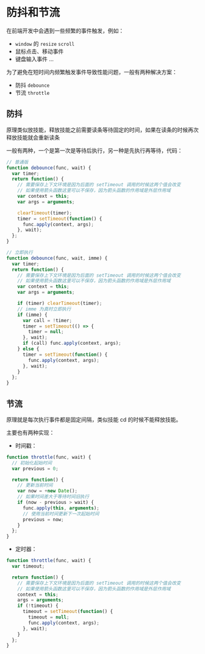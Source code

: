 # 防抖和节流

在前端开发中会遇到一些频繁的事件触发，例如：

- `window` 的 `resize` `scroll`
- 鼠标点击、移动事件
- 键盘输入事件
  ...

为了避免在短时间内频繁触发事件导致性能问题，一般有两种解决方案：

- 防抖 `debounce`
- 节流 `throttle`

## 防抖

原理类似放技能，释放技能之前需要读条等待固定的时间，如果在读条的时候再次释放技能就会重新读条

一般有两种，一个是第一次是等待后执行，另一种是先执行再等待，代码：

```js
// 普通版
function debounce(func, wait) {
  var timer;
  return function() {
    // 需要保存上下文环境是因为后面的 setTimeout 调用的时候这两个值会改变
    // 如果使用箭头函数这里可以不保存，因为箭头函数的作用域是外层作用域
    var context = this;
    var args = arguments;

    clearTimeout(timer);
    timer = setTimeout(function() {
      func.apply(context, args);
    }, wait);
  };
}

// 立即执行
function debounce(func, wait, imme) {
  var timer;
  return function() {
    // 需要保存上下文环境是因为后面的 setTimeout 调用的时候这两个值会改变
    // 如果使用箭头函数这里可以不保存，因为箭头函数的作用域是外层作用域
    var context = this;
    var args = arguments;

    if (timer) clearTimeout(timer);
    // imme 为真时立即执行
    if (imme) {
      var call = !timer;
      timer = setTimeout(() => {
        timer = null;
      }, wait);
      if (call) func.apply(context, args);
    } else {
      timer = setTimeout(function() {
        func.apply(context, args);
      }, wait);
    }
  };
}
```

## 节流

原理就是每次执行事件都是固定间隔，类似技能 cd 的时候不能释放技能。

主要也有两种实现：

- 时间戳：

```js
function throttle(func, wait) {
  // 初始化起始时间
  var previous = 0;

  return function() {
    // 更新当前时间
    var now = +new Date();
    // 如果时间差大于等待时间旧执行
    if (now - previous > wait) {
      func.apply(this, arguments);
      // 使用当前时间更新下一次起始时间
      previous = now;
    }
  };
}
```

- 定时器：

```js
function throttle(func, wait) {
  var timeout;

  return function() {
    // 需要保存上下文环境是因为后面的 setTimeout 调用的时候这两个值会改变
    // 如果使用箭头函数这里可以不保存，因为箭头函数的作用域是外层作用域
    context = this;
    args = arguments;
    if (!timeout) {
      timeout = setTimeout(function() {
        timeout = null;
        func.apply(context, args);
      }, wait);
    }
  };
}
```
